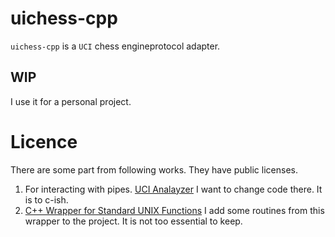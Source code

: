 # uichess-cpp

`uichess-cpp` is a `UCI` chess engineprotocol adapter.

## WIP

I use it for a personal project.

# Licence

There are some part from following works. They have public licenses.

1. For interacting with pipes.
   [UCI Analayzer](https://www.cs.kent.ac.uk/people/staff/djb/uci-analyser/)
   I want to change code there. It is to c-ish.
2. [C++ Wrapper for Standard UNIX Functions](https://www.mrochkind.com/aup/ex/group__Ux.html) I add some routines from this wrapper to the project. It is not too essential to keep.
